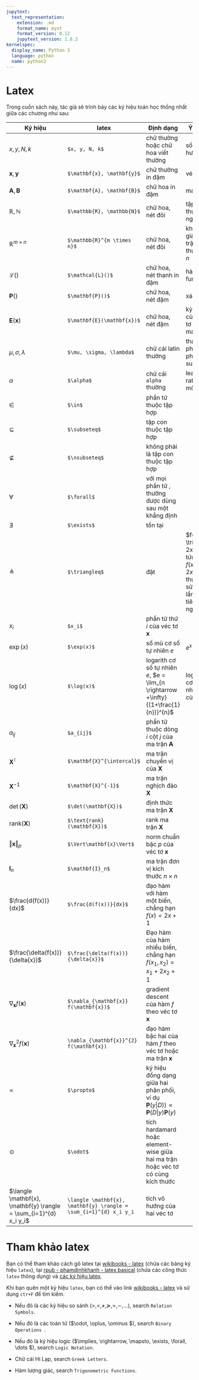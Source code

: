 ```yaml
---
jupytext:
  text_representation:
    extension: .md
    format_name: myst
    format_version: 0.12
    jupytext_version: 1.8.2
kernelspec:
  display_name: Python 3
  language: python
  name: python3
---
```


# Latex

Trong cuốn sách này, tác giả sẽ trình bày các ký hiệu toán học thống nhất giữa các chương như sau:

| Ký hiệu      | latex | Định dạng | Ý nghĩa |
| ----------- | ----------- | ----------- | ----------- |
| $x, y, N, k$      | `$x, y, N, k$` | chữ thường hoặc chữ hoa viết thường      | số vô hướng |
| $\mathbf{x}, \mathbf{y}$   | `$\mathbf{x}, \mathbf{y}$` | chữ thường in đậm        | véc tơ |
| $\mathbf{A}, \mathbf{B}$   | `$\mathbf{A}, \mathbf{B}$`| chữ hoa in đậm        | ma trận |
| $\mathbb{R}, \mathbb{N}$ |  `$\mathbb{R}, \mathbb{N}$`  | chữ hoa, nét đôi        | tập số thực, số nguyên,... |
| $\mathbb{R}^{m \times n}$ | `$\mathbb{R}^{m \times n}$`  | chữ hoa, nét đôi        | không gian ma trận số thực $m \times n$ |
| $\mathcal{L}()$ | `$\mathcal{L}()$`  | chữ hoa, nét thanh in đậm        | hàm loss function |
| $\mathbf{P}()$ | `$\mathbf{P}()$`  | chữ hoa, nét đậm        | xác suất |
| $\mathbf{E}(\mathbf{x})$ |  `$\mathbf{E}(\mathbf{x})$` | chữ hoa, nét đậm | kỳ vọng của véc tơ hoặc ma trận |
| $\mu, \sigma, \lambda$ | `$\mu, \sigma, \lambda$`  | chữ cái latin thường | tham số phân phối xác suất |
| $\alpha$ | `$\alpha$`  | chữ cái `alpha` thường | learning rate của mô hình |
| $\in$  | `$\in$` | phần tử thuộc tập hợp |
| $\subseteq$   | `$\subseteq$`       | tập con thuộc tập hợp |
| $\nsubseteq$   | `$\nsubseteq$` | không phải là tập con thuộc tập hợp |
| $\forall$ | `$\forall$` | với mọi phần tử , thường được dùng sau một khẳng định |
| $\exists$ | `$\exists$`| tồn tại |
| $\triangleq$ | `$\triangleq$` | đặt | $f(x) \triangleq 2x+1 $, tức là đặt $f(x)$ bằng $2x+1$, thường sử dụng lần đầu tiên định nghĩa $f(x)$ |
| $x_i$ | `$x_i$` | phần tử thứ $i$ của véc tơ $\mathbf{x}$ |
| $\exp(x)$ | `$\exp(x)$` | số mũ cơ số tự nhiên $e$ | $e^{x}$ |
| $\log(x)$ | `$\log(x)$` | logarith cơ số tự nhiên $e$, $e = \lim_{n \rightarrow +\infty}{(1+\frac{1}{n})}^{n}$ | logarith cơ số tự nhiên $e$ của $x$|
| $a_{ij}$ | `$a_{ij}$` | phần tử thuộc dòng $i$ cột $j$ của ma trận $\mathbf{A}$ |
| $\mathbf{X}^{\intercal}$ | `$\mathbf{X}^{\intercal}$` | ma trận chuyển vị của $\mathbf{X}$ |
| $\mathbf{X}^{-1}$ | `$\mathbf{X}^{-1}$` | ma trận nghịch đảo $\mathbf{X}$ |
| $\det(\mathbf{X})$ |`$\det(\mathbf{X})$` | định thức ma trận $\mathbf{X}$ |
| $\text{rank}(\mathbf{X})$ | `$\text{rank}(\mathbf{X})$` | rank ma trận $\mathbf{X}$ |
| $\Vert\mathbf{x}\Vert_{p}$ | `$\Vert\mathbf{x}\Vert$` | norm chuẩn bậc $p$ của véc tơ $\mathbf{x}$ |
| $\mathbf{I}_n$ | `$\mathbf{I}_n$` | ma trận đơn vị kích thước $n \times n$ |
|$\frac{d(f(x))}{dx}$ | `$\frac{d(f(x))}{dx}$` | đạo hàm với hàm một biến, chẳng hạn $f(x) = 2x+1$ |
|$\frac{\delta(f(x))}{\delta{x}}$| `$\frac{\delta(f(x))}{\delta{x}}$` | Đạo hàm của hàm nhiều biến, chẳng hạn $f(x_1, x_2) = x_1+2x_2+1$ |
|$\nabla_{\mathbf{x}} f(\mathbf{x})$| `$\nabla_{\mathbf{x}} f(\mathbf{x})$` | gradient descent của hàm $f$ theo véc tơ $\mathbf{x}$ |
|$\nabla_{\mathbf{x}}^{2} f(\mathbf{x})$| `\nabla_{\mathbf{x}}^{2} f(\mathbf{x})` | đạo hàm bậc hai của hàm $f$ theo véc tơ hoặc ma trận $\mathbf{x}$ |
| $\propto$ | `$\propto$` | ký hiệu đồng dạng giữa hai phân phối, ví dụ $\mathbf{P}(y\|D)) \propto \mathbf{P}(D\|y)\mathbf{P}(y)$ |
| $\odot$ |`$\odot$`| tích hardamard hoặc element-wise giữa hai ma trận hoặc véc tơ có cùng kích thước |
|$\langle \mathbf{x}, \mathbf{y} \rangle = \sum_{i=1}^{d} x_i y_i$| `\langle \mathbf{x}, \mathbf{y} \rangle = \sum_{i=1}^{d} x_i y_i` | tích vô hướng của hai véc tơ |

# Tham khảo latex

Bạn có thể tham khảo cách gõ latex tại [wikibooks - latex](https://en.wikibooks.org/wiki/LaTeX/Mathematics) (chứa các bảng ký hiệu `latex`), tại [rpub - phamdinhkhanh - latex basical](https://rpubs.com/phamdinhkhanh/408217) (chứa các công thức `latex` thông dụng) và [các ký hiệu latex](https://www.caam.rice.edu/~heinken/latex/symbols.pdf).

Khi bạn quên một ký hiệu `latex`, bạn có thể vào link [wikibooks - latex](https://en.wikibooks.org/wiki/LaTeX/Mathematics) và sử dụng `ctr+F` để tìm kiếm.

* Nếu đó là các ký hiệu so sánh ($>, <, \neq, \succeq, \propto, \sim, \dots$), search `Relation Symbols`.

* Nếu đó là các toán tử ($\odot, \oplus, \ominus
$), search `Binary Operations
`.

* Nếu đó là ký hiệu logic ($\implies, \rightarrow, \mapsto, \exists, \forall, \dots $), search `Logic Notation`.

* Chữ cái Hi Lạp, search `Greek Letters`.

* Hàm lượng giác, search `Trigonometric Functions`.